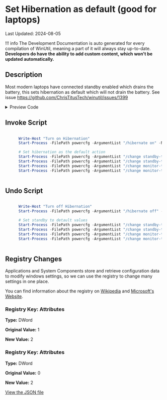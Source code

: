 # Set Hibernation as default (good for laptops)

Last Updated: 2024-08-05


!!! info
     The Development Documentation is auto generated for every compilation of WinUtil, meaning a part of it will always stay up-to-date. **Developers do have the ability to add custom content, which won't be updated automatically.**


## Description

Most modern laptops have connected standby enabled which drains the battery, this sets hibernation as default which will not drain the battery. See issue https://github.com/ChrisTitusTech/winutil/issues/1399

<!-- BEGIN CUSTOM CONTENT -->

<!-- END CUSTOM CONTENT -->

<details>
<summary>Preview Code</summary>

```json
{
  "Content": "Set Hibernation as default (good for laptops)",
  "Description": "Most modern laptops have connected standby enabled which drains the battery, this sets hibernation as default which will not drain the battery. See issue https://github.com/ChrisTitusTech/winutil/issues/1399",
  "category": "Essential Tweaks",
  "panel": "1",
  "Order": "a014_",
  "registry": [
    {
      "Path": "HKLM:\\SYSTEM\\CurrentControlSet\\Control\\Power\\PowerSettings\\238C9FA8-0AAD-41ED-83F4-97BE242C8F20\\7bc4a2f9-d8fc-4469-b07b-33eb785aaca0",
      "OriginalValue": "1",
      "Name": "Attributes",
      "Value": "2",
      "Type": "DWord"
    },
    {
      "Path": "HKLM:\\SYSTEM\\CurrentControlSet\\Control\\Power\\PowerSettings\\abfc2519-3608-4c2a-94ea-171b0ed546ab\\94ac6d29-73ce-41a6-809f-6363ba21b47e",
      "OriginalValue": "0",
      "Name": "Attributes ",
      "Value": "2",
      "Type": "DWord"
    }
  ],
  "InvokeScript": [
    "\n      Write-Host \"Turn on Hibernation\"\n      Start-Process -FilePath powercfg -ArgumentList \"/hibernate on\" -NoNewWindow -Wait\n\n      # Set hibernation as the default action\n      Start-Process -FilePath powercfg -ArgumentList \"/change standby-timeout-ac 60\" -NoNewWindow -Wait\n      Start-Process -FilePath powercfg -ArgumentList \"/change standby-timeout-dc 60\" -NoNewWindow -Wait\n      Start-Process -FilePath powercfg -ArgumentList \"/change monitor-timeout-ac 10\" -NoNewWindow -Wait\n      Start-Process -FilePath powercfg -ArgumentList \"/change monitor-timeout-dc 1\" -NoNewWindow -Wait\n      "
  ],
  "UndoScript": [
    "\n      Write-Host \"Turn off Hibernation\"\n      Start-Process -FilePath powercfg -ArgumentList \"/hibernate off\" -NoNewWindow -Wait\n\n      # Set standby to detault values\n      Start-Process -FilePath powercfg -ArgumentList \"/change standby-timeout-ac 15\" -NoNewWindow -Wait\n      Start-Process -FilePath powercfg -ArgumentList \"/change standby-timeout-dc 15\" -NoNewWindow -Wait\n      Start-Process -FilePath powercfg -ArgumentList \"/change monitor-timeout-ac 15\" -NoNewWindow -Wait\n      Start-Process -FilePath powercfg -ArgumentList \"/change monitor-timeout-dc 15\" -NoNewWindow -Wait\n      "
  ],
  "link": "https://christitustech.github.io/winutil/dev/tweaks/Essential-Tweaks/LaptopHibernation"
}
```
</details>

## Invoke Script

```powershell

      Write-Host "Turn on Hibernation"
      Start-Process -FilePath powercfg -ArgumentList "/hibernate on" -NoNewWindow -Wait

      # Set hibernation as the default action
      Start-Process -FilePath powercfg -ArgumentList "/change standby-timeout-ac 60" -NoNewWindow -Wait
      Start-Process -FilePath powercfg -ArgumentList "/change standby-timeout-dc 60" -NoNewWindow -Wait
      Start-Process -FilePath powercfg -ArgumentList "/change monitor-timeout-ac 10" -NoNewWindow -Wait
      Start-Process -FilePath powercfg -ArgumentList "/change monitor-timeout-dc 1" -NoNewWindow -Wait
      

```
## Undo Script

```powershell

      Write-Host "Turn off Hibernation"
      Start-Process -FilePath powercfg -ArgumentList "/hibernate off" -NoNewWindow -Wait

      # Set standby to detault values
      Start-Process -FilePath powercfg -ArgumentList "/change standby-timeout-ac 15" -NoNewWindow -Wait
      Start-Process -FilePath powercfg -ArgumentList "/change standby-timeout-dc 15" -NoNewWindow -Wait
      Start-Process -FilePath powercfg -ArgumentList "/change monitor-timeout-ac 15" -NoNewWindow -Wait
      Start-Process -FilePath powercfg -ArgumentList "/change monitor-timeout-dc 15" -NoNewWindow -Wait
      

```
## Registry Changes
Applications and System Components store and retrieve configuration data to modify windows settings, so we can use the registry to change many settings in one place.

You can find information about the registry on [Wikipedia](https://www.wikiwand.com/en/Windows_Registry) and [Microsoft's Website](https://learn.microsoft.com/en-us/windows/win32/sysinfo/registry).
### Registry Key: Attributes
**Type:** DWord

**Original Value:** 1

**New Value:** 2

### Registry Key: Attributes 
**Type:** DWord

**Original Value:** 0

**New Value:** 2


<!-- BEGIN SECOND CUSTOM CONTENT -->

<!-- END SECOND CUSTOM CONTENT -->

[View the JSON file](https://github.com/ChrisTitusTech/winutil/tree/main/config/tweaks.json)

